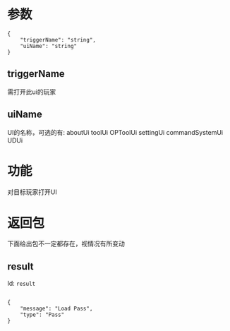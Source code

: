# 参数
```
{
    "triggerName": "string",
    "uiName": "string"
}
```
## triggerName
需打开此ui的玩家
## uiName
UI的名称，可选的有:
aboutUi
toolUi
OPToolUi
settingUi
commandSystemUi
UDUi
# 功能
对目标玩家打开UI
# 返回包
下面给出包不一定都存在，视情况有所变动

## result
Id: `result`

```

{
    "message": "Load Pass",
    "type": "Pass"
}

```
